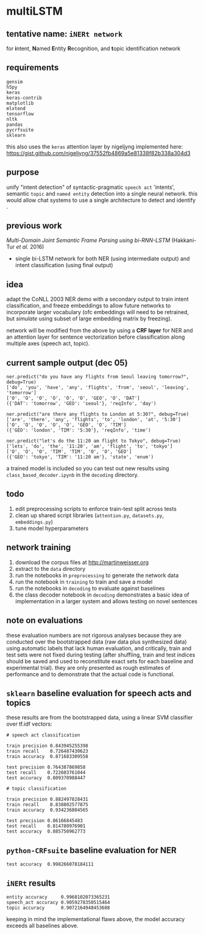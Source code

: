 # multiLSTM

## tentative name: `iNERt network`

for **i**ntent, **N**amed **E**ntity **R**ecognition, and **t**opic identification network

## requirements
```
gensim
h5py
keras
keras-contrib
matplotlib
mlxtend
tensorflow
nltk
pandas
pycrfsuite
sklearn
```

this also uses the `keras` attention layer by nigeljyng implemented here:
https://gist.github.com/nigeljyng/37552fb4869a5e81338f82b338a304d3

## purpose

unify "intent detection" of syntactic-pragmatic `speech act` 'intents', semantic `topic` and `named entity` detection into a single neural network. this would allow chat systems to use a single architecture to detect and identify .

## previous work

*Multi-Domain Joint Semantic Frame Parsing using bi-RNN-LSTM* (Hakkani-Tur *et al.* 2016)

- single bi-LSTM network for both NER (using intermediate output) and intent classification (using final output)

## idea

adapt the CoNLL 2003 NER demo with a secondary output to train intent classification, and freeze embeddings to allow future networks to incorporate larger vocabulary (ofc embeddings will need to be retrained, but *simulate* using subset of large embedding matrix by freezing).

network will be modified from the above by using a **CRF layer** for NER and an attention layer for sentence vectorization before classification along multiple axes (speech act, topic).

## current sample output (dec 05)

```
ner.predict("do you have any flights from Seoul leaving tomorrow?", debug=True)
['do', 'you', 'have', 'any', 'flights', 'from', 'seoul', 'leaving', 'tomorrow']
['O', 'O', 'O', 'O', 'O', 'O', 'GEO', 'O', 'DAT']
({'DAT': 'tomorrow', 'GEO': 'seoul'}, 'reqInfo', 'day')

ner.predict("are there any flights to London at 5:30?", debug=True)
['are', 'there', 'any', 'flights', 'to', 'london', 'at', '5:30']
['O', 'O', 'O', 'O', 'O', 'GEO', 'O', 'TIM']
({'GEO': 'london', 'TIM': '5:30'}, 'reqInfo', 'time')

ner.predict("let's do the 11:20 am flight to Tokyo", debug=True)
['lets', 'do', 'the', '11:20', 'am', 'flight', 'to', 'tokyo']
['O', 'O', 'O', 'TIM', 'TIM', 'O', 'O', 'GEO']
({'GEO': 'tokyo', 'TIM': '11:20 am'}, 'state', 'enum')
```

a trained model is included so you can test out new results using `class_based_decoder.ipynb` in the `decoding` directory.

## todo

1. edit preprocessing scripts to enforce train-test split across tests
2. clean up shared script libraries (`attention.py`, `datasets.py`, `embeddings.py`) 
2. tune model hyperparameters

## network training

1. download the corpus files at http://martinweisser.org
2. extract to the `data` directory
3. run the notebooks in `preprocessing` to generate the network data
4. run the notebook in `training` to train and save a model
5. run the notebooks in `decoding` to evaluate against baselines
6. the class decoder notebook in `decoding` demonstrates a basic idea of implementation in a larger system and allows testing on novel sentences

## note on evaluations

these evaluation numbers are not rigorous analyses because they are conducted over the bootstrapped data (raw data plus synthesized data) using automatic labels that lack human evaluation, and critically, train and test sets were not fixed during testing (after shuffling, train and test indices should be saved and used to reconstitute exact sets for each baseline and experimental trial). they are only presented as rough estimates of performance and to demonstrate that the actual code is functional.

## `sklearn` baseline evaluation for speech acts and topics

these results are from the bootstrapped data, using a linear SVM classifier over tf.idf vectors:

```
# speech act classification

train precision 0.843945255398
train recall    0.726487430623
train accuracy  0.871683309558

test precision 0.764387869858
test recall    0.722603761044
test accuracy  0.809370988447
```

```
# topic classification

train precision 0.882497828431
train recall    0.838802577875
train accuracy  0.934236804565

test precision 0.86166845483
test recall    0.814780976901
test accuracy  0.885750962773
```

## `python-CRFsuite` baseline evaluation for NER

`test accuracy	0.998266078184111`

## `iNERt` results

```
entity accuracy		0.9968102073365231
speech_act accuracy	0.9059278350515464
topic accuracy		0.9072164948453608
```

keeping in mind the implementational flaws above, the model accuracy exceeds all baselines above.